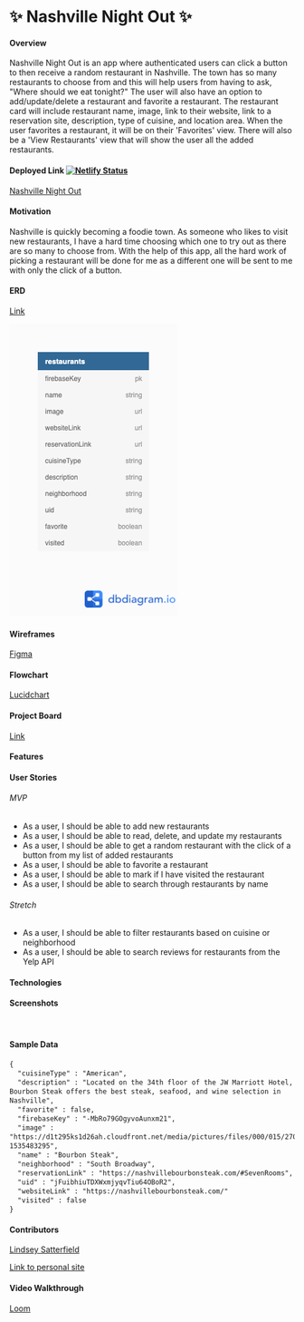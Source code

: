 # 	&#10024; Nashville Night Out &#10024;

#### Overview
Nashville Night Out is an app where authenticated users can click a button to then receive a random restaurant in Nashville. The town has so many restaurants to choose from and this will help users from having to ask, "Where should we eat tonight?" The user will also have an option to add/update/delete a restaurant and favorite a restaurant. The restaurant card will include restaurant name, image, link to their website, link to a reservation site, description, type of cuisine, and location area.  When the user favorites a restaurant, it will be on their 'Favorites' view. There will also be a 'View Restaurants' view that will show the user all the added restaurants.

#### Deployed Link [![Netlify Status](https://api.netlify.com/api/v1/badges/53ecb021-3a9c-4e6a-82d1-113c02b1ccd1/deploy-status)](https://app.netlify.com/sites/nashville-night-out/deploys)
[Nashville Night Out](https://nashville-night-out.netlify.app/)

#### Motivation
Nashville is quickly becoming a foodie town. As someone who likes to visit new restaurants, I have a hard time choosing which one to try out as there are so many to choose from. With the help of this app, all the hard work of picking a restaurant will be done for me as a different one will be sent to me with only the click of a button.
#### ERD
[Link](https://dbdiagram.io/d/60b16368b29a09603d170c69)

![](./src/assets/screenshots/ERD.png)

#### Wireframes
[Figma](https://www.figma.com/file/H11DfKviLNLKtqCrufo2Sz/Nashville-Night-Out?node-id=0%3A1)

#### Flowchart 
[Lucidchart](https://lucid.app/lucidchart/invitations/accept/inv_ad8032e6-3ee9-49c4-a554-60793c9fd485)

#### Project Board
[Link](https://github.com/lindseysatterfield/nashville-night-out/projects/1)
#### Features

#### User Stories
###### MVP
- As a user, I should be able to add new restaurants
- As a user, I should be able to read, delete, and update my restaurants
- As a user, I should be able to get a random restaurant with the click of a button from my list of added restaurants
- As a user, I should be able to favorite a restaurant
- As a user, I should be able to mark if I have visited the restaurant
- As a user, I should be able to search through restaurants by name

###### Stretch
- As a user, I should be able to filter restaurants based on cuisine or neighborhood
- As a user, I should be able to search reviews for restaurants from the Yelp API

#### Technologies
#### Screenshots
![]()

#### Sample Data
```
{
  "cuisineType" : "American",
  "description" : "Located on the 34th floor of the JW Marriott Hotel, Bourbon Steak offers the best steak, seafood, and wine selection in Nashville",
  "favorite" : false,
  "firebaseKey" : "-MbRo79GOgyvoAunxm21",
  "image" : "https://d1t295ks1d26ah.cloudfront.net/media/pictures/files/000/015/270/xlarge_desktop/Bourbon_Steak_Nashville_food3.jpg?1535483295",
  "name" : "Bourbon Steak",
  "neighborhood" : "South Broadway",
  "reservationLink" : "https://nashvillebourbonsteak.com/#SevenRooms",
  "uid" : "jFuibhiuTDXWxmjyqvTiu64OBoR2",
  "websiteLink" : "https://nashvillebourbonsteak.com/"
  "visited" : false
}
```
#### Contributors
[Lindsey Satterfield](https://github.com/lindseysatterfield)

[Link to personal site](lindseysatterfield.com)
#### Video Walkthrough
[Loom]()
